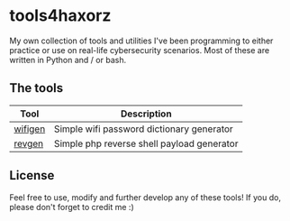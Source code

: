 # tools4haxorz
My own collection of tools and utilities I've been programming to either practice or use on real-life cybersecurity scenarios. Most of these are written in Python and / or bash.

## The tools

| Tool | Description |
| --- | --- |
| [wifigen](https://github.com/nothing4free/wifigen) | Simple wifi password dictionary generator |
| [revgen](https://github.com/nothing4free/revgen) | Simple php reverse shell payload generator |

## License

Feel free to use, modify and further develop any of these tools! If you do, please don't forget to credit me :)
